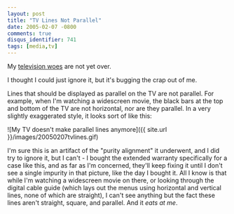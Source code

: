 ```yaml
---
layout: post
title: "TV Lines Not Parallel"
date: 2005-02-07 -0800
comments: true
disqus_identifier: 741
tags: [media,tv]
---
```

My [television
woes](/archive/2005/02/02/geomagnetic-television-distortion.aspx) are
not yet over.

 I thought I could just ignore it, but it's bugging the crap out of me.

 Lines that should be displayed as parallel on the TV are not parallel.
For example, when I'm watching a widescreen movie, the black bars at the
top and bottom of the TV are not horizontal, nor are they parallel. In a
very slightly exaggerated style, it looks sort of like this:

 ![My TV doesn't make parallel lines
anymore]({{ site.url }}/images/20050207tvlines.gif)

 I'm sure this is an artifact of the "purity alignment" it underwent,
and I did try to ignore it, but I can't - I bought the extended warranty
specifically for a case like this, and as far as I'm concerned, they'll
keep fixing it until I don't see a single impurity in that picture, like
the day I bought it. All I know is that while I'm watching a widescreen
movie on there, or looking through the digital cable guide (which lays
out the menus using horizontal and vertical lines, none of which are
straight), I can't see anything but the fact these lines aren't
straight, square, and parallel. And it *eats at me*.
